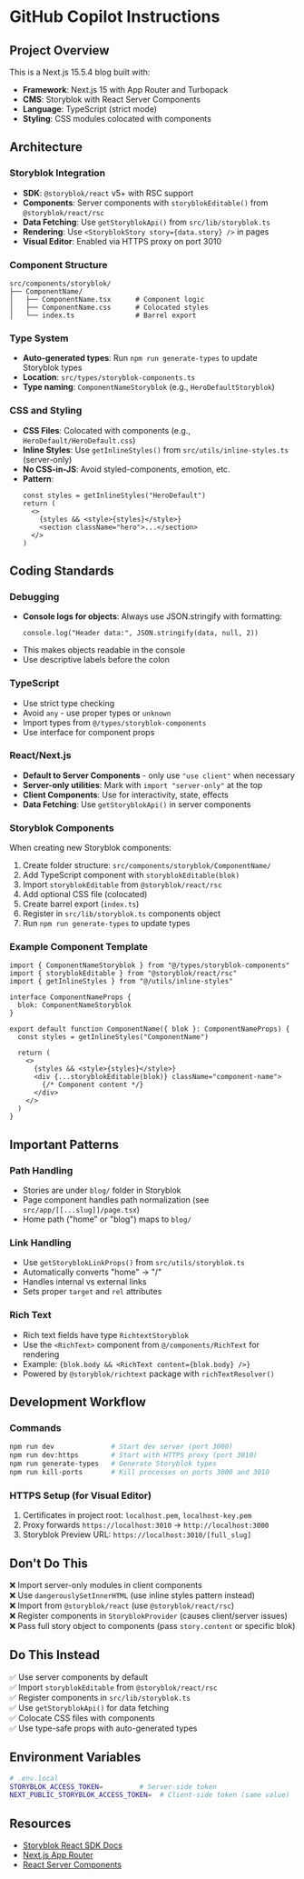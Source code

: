 # GitHub Copilot Instructions

## Project Overview

This is a Next.js 15.5.4 blog built with:

- **Framework**: Next.js 15 with App Router and Turbopack
- **CMS**: Storyblok with React Server Components
- **Language**: TypeScript (strict mode)
- **Styling**: CSS modules colocated with components

## Architecture

### Storyblok Integration

- **SDK**: `@storyblok/react` v5+ with RSC support
- **Components**: Server components with `storyblokEditable()` from `@storyblok/react/rsc`
- **Data Fetching**: Use `getStoryblokApi()` from `src/lib/storyblok.ts`
- **Rendering**: Use `<StoryblokStory story={data.story} />` in pages
- **Visual Editor**: Enabled via HTTPS proxy on port 3010

### Component Structure

```
src/components/storyblok/
├── ComponentName/
│   ├── ComponentName.tsx      # Component logic
│   ├── ComponentName.css      # Colocated styles
│   └── index.ts               # Barrel export
```

### Type System

- **Auto-generated types**: Run `npm run generate-types` to update Storyblok types
- **Location**: `src/types/storyblok-components.ts`
- **Type naming**: `ComponentNameStoryblok` (e.g., `HeroDefaultStoryblok`)

### CSS and Styling

- **CSS Files**: Colocated with components (e.g., `HeroDefault/HeroDefault.css`)
- **Inline Styles**: Use `getInlineStyles()` from `src/utils/inline-styles.ts` (server-only)
- **No CSS-in-JS**: Avoid styled-components, emotion, etc.
- **Pattern**:
  ```tsx
  const styles = getInlineStyles("HeroDefault")
  return (
    <>
      {styles && <style>{styles}</style>}
      <section className="hero">...</section>
    </>
  )
  ```

## Coding Standards

### Debugging

- **Console logs for objects**: Always use JSON.stringify with formatting:
  ```tsx
  console.log("Header data:", JSON.stringify(data, null, 2))
  ```
- This makes objects readable in the console
- Use descriptive labels before the colon

### TypeScript

- Use strict type checking
- Avoid `any` - use proper types or `unknown`
- Import types from `@/types/storyblok-components`
- Use interface for component props

### React/Next.js

- **Default to Server Components** - only use `"use client"` when necessary
- **Server-only utilities**: Mark with `import "server-only"` at the top
- **Client Components**: Use for interactivity, state, effects
- **Data Fetching**: Use `getStoryblokApi()` in server components

### Storyblok Components

When creating new Storyblok components:

1. Create folder structure: `src/components/storyblok/ComponentName/`
2. Add TypeScript component with `storyblokEditable(blok)`
3. Import `storyblokEditable` from `@storyblok/react/rsc`
4. Add optional CSS file (colocated)
5. Create barrel export (`index.ts`)
6. Register in `src/lib/storyblok.ts` components object
7. Run `npm run generate-types` to update types

### Example Component Template

```tsx
import { ComponentNameStoryblok } from "@/types/storyblok-components"
import { storyblokEditable } from "@storyblok/react/rsc"
import { getInlineStyles } from "@/utils/inline-styles"

interface ComponentNameProps {
  blok: ComponentNameStoryblok
}

export default function ComponentName({ blok }: ComponentNameProps) {
  const styles = getInlineStyles("ComponentName")

  return (
    <>
      {styles && <style>{styles}</style>}
      <div {...storyblokEditable(blok)} className="component-name">
        {/* Component content */}
      </div>
    </>
  )
}
```

## Important Patterns

### Path Handling

- Stories are under `blog/` folder in Storyblok
- Page component handles path normalization (see `src/app/[[...slug]]/page.tsx`)
- Home path ("home" or "blog") maps to `blog/`

### Link Handling

- Use `getStoryblokLinkProps()` from `src/utils/storyblok.ts`
- Automatically converts "home" → "/"
- Handles internal vs external links
- Sets proper `target` and `rel` attributes

### Rich Text

- Rich text fields have type `RichtextStoryblok`
- Use the `<RichText>` component from `@/components/RichText` for rendering
- Example: `{blok.body && <RichText content={blok.body} />}`
- Powered by `@storyblok/richtext` package with `richTextResolver()`

## Development Workflow

### Commands

```bash
npm run dev              # Start dev server (port 3000)
npm run dev:https        # Start with HTTPS proxy (port 3010)
npm run generate-types   # Generate Storyblok types
npm run kill-ports       # Kill processes on ports 3000 and 3010
```

### HTTPS Setup (for Visual Editor)

1. Certificates in project root: `localhost.pem`, `localhost-key.pem`
2. Proxy forwards `https://localhost:3010` → `http://localhost:3000`
3. Storyblok Preview URL: `https://localhost:3010/[full_slug]`

## Don't Do This

❌ Import server-only modules in client components  
❌ Use `dangerouslySetInnerHTML` (use inline styles pattern instead)  
❌ Import from `@storyblok/react` (use `@storyblok/react/rsc`)  
❌ Register components in `StoryblokProvider` (causes client/server issues)  
❌ Pass full story object to components (pass `story.content` or specific blok)

## Do This Instead

✅ Use server components by default  
✅ Import `storyblokEditable` from `@storyblok/react/rsc`  
✅ Register components in `src/lib/storyblok.ts`  
✅ Use `getStoryblokApi()` for data fetching  
✅ Colocate CSS files with components  
✅ Use type-safe props with auto-generated types

## Environment Variables

```bash
# .env.local
STORYBLOK_ACCESS_TOKEN=         # Server-side token
NEXT_PUBLIC_STORYBLOK_ACCESS_TOKEN=  # Client-side token (same value)
```

## Resources

- [Storyblok React SDK Docs](https://github.com/storyblok/storyblok-react)
- [Next.js App Router](https://nextjs.org/docs/app)
- [React Server Components](https://react.dev/reference/rsc/server-components)
